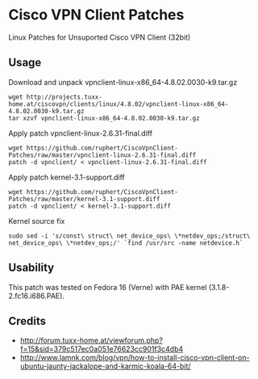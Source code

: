 Cisco VPN Client Patches
========================

Linux Patches for Unsuported Cisco VPN Client (32bit)

Usage
-----

Download and unpack vpnclient-linux-x86_64-4.8.02.0030-k9.tar.gz

    wget http://projects.tuxx-home.at/ciscovpn/clients/linux/4.8.02/vpnclient-linux-x86_64-4.8.02.0030-k9.tar.gz
    tar xzvf vpnclient-linux-x86_64-4.8.02.0030-k9.tar.gz 

Apply patch vpnclient-linux-2.6.31-final.diff

    wget https://github.com/ruphert/CiscoVpnClient-Patches/raw/master/vpnclient-linux-2.6.31-final.diff
    patch -d vpnclient/ < vpnclient-linux-2.6.31-final.diff

Apply patch kernel-3.1-support.diff

    wget https://github.com/ruphert/CiscoVpnClient-Patches/raw/master/kernel-3.1-support.diff
    patch -d vpnclient/ < kernel-3.1-support.diff 

Kernel source fix

    sudo sed -i 's/const\ struct\ net_device_ops\ \*netdev_ops;/struct\ net_device_ops\ \*netdev_ops;/' `find /usr/src -name netdevice.h`

Usability
---------

This patch was tested on Fedora 16 (Verne) with PAE kernel (3.1.8-2.fc16.i686.PAE).

Credits
-------

* http://forum.tuxx-home.at/viewforum.php?f=15&sid=379c517ec0a051e76623cc901f3c4db4
* http://www.lamnk.com/blog/vpn/how-to-install-cisco-vpn-client-on-ubuntu-jaunty-jackalope-and-karmic-koala-64-bit/
